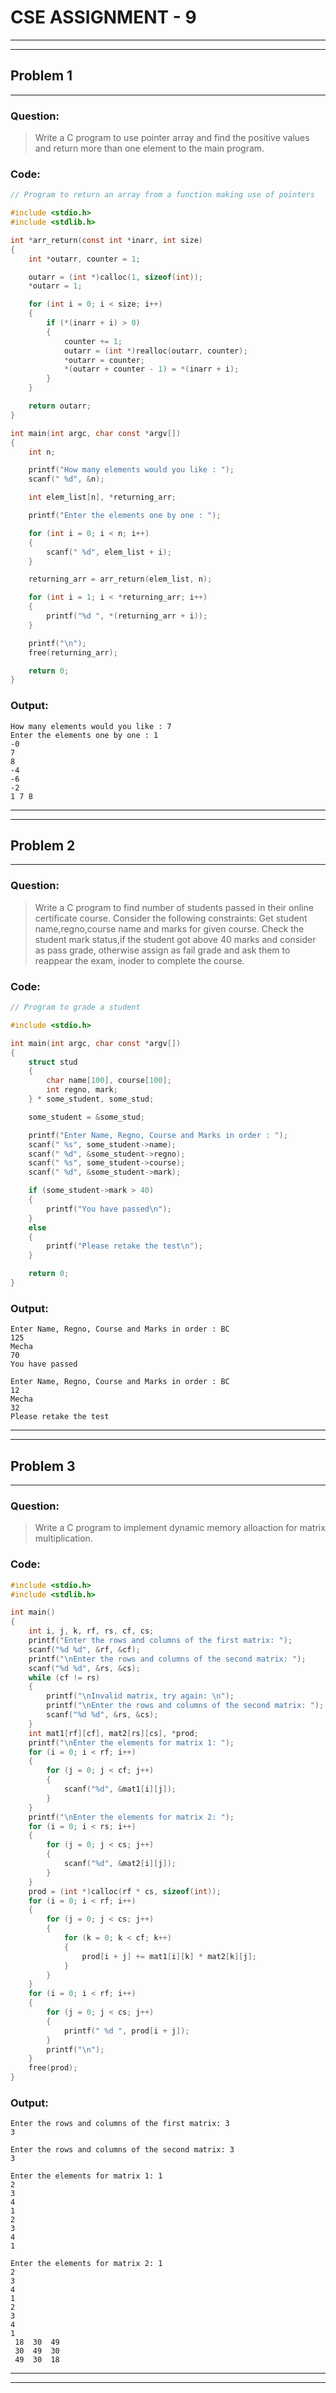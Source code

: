 # CSE ASSIGNMENT - 9

---
---

## Problem 1

---

### Question:

> Write a C program to use pointer array and find the positive values and 
return more than one element to the main program.

### Code:

```c
// Program to return an array from a function making use of pointers

#include <stdio.h>
#include <stdlib.h>

int *arr_return(const int *inarr, int size)
{
    int *outarr, counter = 1;

    outarr = (int *)calloc(1, sizeof(int));
    *outarr = 1;

    for (int i = 0; i < size; i++)
    {
        if (*(inarr + i) > 0)
        {
            counter += 1;
            outarr = (int *)realloc(outarr, counter);
            *outarr = counter;
            *(outarr + counter - 1) = *(inarr + i);
        }
    }

    return outarr;
}

int main(int argc, char const *argv[])
{
    int n;

    printf("How many elements would you like : ");
    scanf(" %d", &n);

    int elem_list[n], *returning_arr;

    printf("Enter the elements one by one : ");

    for (int i = 0; i < n; i++)
    {
        scanf(" %d", elem_list + i);
    }

    returning_arr = arr_return(elem_list, n);

    for (int i = 1; i < *returning_arr; i++)
    {
        printf("%d ", *(returning_arr + i));
    }

    printf("\n");
    free(returning_arr);

    return 0;
}

```

### Output:

```
How many elements would you like : 7
Enter the elements one by one : 1
-0
7
8
-4
-6
-2
1 7 8 
```

---
---

## Problem 2

---

### Question:

> Write a C program to find number of students passed in their online certificate course.
Consider the following constraints:
Get student name,regno,course name and marks for given course.
Check the student mark status,if the student got above 40 marks and consider as pass grade, 
otherwise assign as fail grade and ask them to reappear the exam,
inoder to complete the course.

### Code:

```c
// Program to grade a student

#include <stdio.h>

int main(int argc, char const *argv[])
{
    struct stud
    {
        char name[100], course[100];
        int regno, mark;
    } * some_student, some_stud;

    some_student = &some_stud;

    printf("Enter Name, Regno, Course and Marks in order : ");
    scanf(" %s", some_student->name);
    scanf(" %d", &some_student->regno);
    scanf(" %s", some_student->course);
    scanf(" %d", &some_student->mark);

    if (some_student->mark > 40)
    {
        printf("You have passed\n");
    }
    else
    {
        printf("Please retake the test\n");
    }

    return 0;
}

```

### Output:

```
Enter Name, Regno, Course and Marks in order : BC
125
Mecha
70
You have passed
```

```
Enter Name, Regno, Course and Marks in order : BC
12
Mecha
32
Please retake the test
```

---
---

## Problem 3

---

### Question:

> Write a C program to implement dynamic memory alloaction for matrix multiplication.

### Code:

```c
#include <stdio.h>
#include <stdlib.h>

int main()
{
    int i, j, k, rf, rs, cf, cs;
    printf("Enter the rows and columns of the first matrix: ");
    scanf("%d %d", &rf, &cf);
    printf("\nEnter the rows and columns of the second matrix: ");
    scanf("%d %d", &rs, &cs);
    while (cf != rs)
    {
        printf("\nInvalid matrix, try again: \n");
        printf("\nEnter the rows and columns of the second matrix: ");
        scanf("%d %d", &rs, &cs);
    }
    int mat1[rf][cf], mat2[rs][cs], *prod;
    printf("\nEnter the elements for matrix 1: ");
    for (i = 0; i < rf; i++)
    {
        for (j = 0; j < cf; j++)
        {
            scanf("%d", &mat1[i][j]);
        }
    }
    printf("\nEnter the elements for matrix 2: ");
    for (i = 0; i < rs; i++)
    {
        for (j = 0; j < cs; j++)
        {
            scanf("%d", &mat2[i][j]);
        }
    }
    prod = (int *)calloc(rf * cs, sizeof(int));
    for (i = 0; i < rf; i++)
    {
        for (j = 0; j < cs; j++)
        {
            for (k = 0; k < cf; k++)
            {
                prod[i + j] += mat1[i][k] * mat2[k][j];
            }
        }
    }
    for (i = 0; i < rf; i++)
    {
        for (j = 0; j < cs; j++)
        {
            printf(" %d ", prod[i + j]);
        }
        printf("\n");
    }
    free(prod);
}

```

### Output:

```
Enter the rows and columns of the first matrix: 3
3

Enter the rows and columns of the second matrix: 3
3

Enter the elements for matrix 1: 1
2
3
4
1
2
3
4
1

Enter the elements for matrix 2: 1
2
3
4
1
2
3
4
1
 18  30  49 
 30  49  30 
 49  30  18 
```

---
---